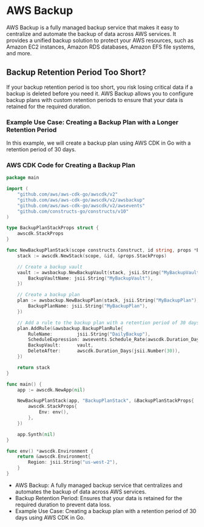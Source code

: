 # AWS Backup

AWS Backup is a fully managed backup service that makes it easy to centralize and automate the backup of data across AWS services. It provides a unified backup solution to protect your AWS resources, such as Amazon EC2 instances, Amazon RDS databases, Amazon EFS file systems, and more.

## Backup Retention Period Too Short?

If your backup retention period is too short, you risk losing critical data if a backup is deleted before you need it. AWS Backup allows you to configure backup plans with custom retention periods to ensure that your data is retained for the required duration.

### Example Use Case: Creating a Backup Plan with a Longer Retention Period

In this example, we will create a backup plan using AWS CDK in Go with a retention period of 30 days.

### AWS CDK Code for Creating a Backup Plan

```go
package main

import (
    "github.com/aws/aws-cdk-go/awscdk/v2"
    "github.com/aws/aws-cdk-go/awscdk/v2/awsbackup"
    "github.com/aws/aws-cdk-go/awscdk/v2/awsevents"
    "github.com/constructs-go/constructs/v10"
)

type BackupPlanStackProps struct {
    awscdk.StackProps
}

func NewBackupPlanStack(scope constructs.Construct, id string, props *BackupPlanStackProps) awscdk.Stack {
    stack := awscdk.NewStack(scope, &id, &props.StackProps)

    // Create a backup vault
    vault := awsbackup.NewBackupVault(stack, jsii.String("MyBackupVault"), &awsbackup.BackupVaultProps{
        BackupVaultName: jsii.String("MyBackupVault"),
    })

    // Create a backup plan
    plan := awsbackup.NewBackupPlan(stack, jsii.String("MyBackupPlan"), &awsbackup.BackupPlanProps{
        BackupPlanName: jsii.String("MyBackupPlan"),
    })

    // Add a rule to the backup plan with a retention period of 30 days
    plan.AddRule(&awsbackup.BackupPlanRule{
        RuleName:         jsii.String("DailyBackup"),
        ScheduleExpression: awsevents.Schedule_Rate(awscdk.Duration_Days(jsii.Number(1))),
        BackupVault:      vault,
        DeleteAfter:      awscdk.Duration_Days(jsii.Number(30)),
    })

    return stack
}

func main() {
    app := awscdk.NewApp(nil)

    NewBackupPlanStack(app, "BackupPlanStack", &BackupPlanStackProps{
        awscdk.StackProps{
            Env: env(),
        },
    })

    app.Synth(nil)
}

func env() *awscdk.Environment {
    return &awscdk.Environment{
        Region: jsii.String("us-west-2"),
    }
}

```
- AWS Backup: A fully managed backup service that centralizes and automates the backup of data across AWS services.
- Backup Retention Period: Ensures that your data is retained for the required duration to prevent data loss.
- Example Use Case: Creating a backup plan with a retention period of 30 days using AWS CDK in Go.
